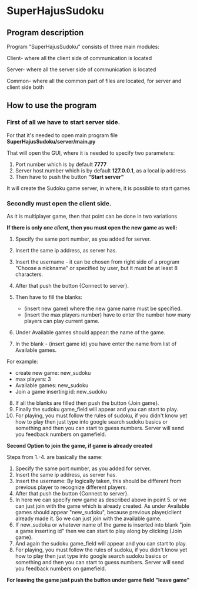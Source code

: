# SuperHajusSudoku

## Program description

Program "SuperHajusSudoku" consists of three main modules:

Client- where all the client side of communication is located

Server- where all the server side of communication is located

Common- where all the common part of files are located, for server and client side both

## How to use the program

### First of all we have to start server side.

For that it's needed to open main program file **SuperHajusSudoku/server/main.py**

That will open the GUI, where it is needed to specify two parameters:

 1. Port number which is by default **7777**
 2. Server host number which is by default **127.0.0.1**, as a local ip address
 3. Then have to push the button **"Start server"**

It will create the Sudoku game server, in where, it is possible to start games


### Secondly must open the client side.

As it is multiplayer game, then that point can be done in two variations

**If there is only *one client*, then you must open the new game as well:**

1. Specify the same port number, as you added for server.
2. Insert the same ip address, as server has.
3. Insert the username - it can be chosen from right side of a program "Choose a nickname"
   or specified by user, but it must be at least 8 characters.
4. After that push the button {Connect to server}.
5. Then have to fill the blanks:
   - (insert new game) where the new game name must be specified.
   - (insert the max players number) have to enter the number how many players can play current game.

6. Under Available games should appear: the name of the game.
7. In the blank - (insert game id) you have enter the name from list of Available games.

For example:

- create new game: new_sudoku
- max players: 3
- Available games: new_sudoku
- Join a game inserting id: new_sudoku

8. If all the blanks are filled then push the button {Join game}.
9. Finally the sudoku game_field will appear and you can start to play.
10. For playing, you must follow the rules of sudoku, if you didn't know yet how to play then just type into google search
    sudoku basics or something and then you can start to guess numbers. Server will send you feedback numbers on gamefield.

**Second Option to join the game, if game is already created**

Steps from 1.-4. are basically the same:

1. Specify the same port number, as you added for server.
2. Insert the same ip address, as server has.
3. Insert the username: By logically taken, this should be different from previous player to recognize different players.
4. After that push the button {Connect to server}.
5. In here we can specify new game as described above in point 5. or we can just join with the game which is already
   created. As under Available games should appear "new_sudoku", because previous player/client already made it.
   So we can just join with the available game.
6. If new_sudoku or whatever name of the game is inserted into blank "join a game inserting id" then we can start to play
   along by clicking {Join game}.
7. And again the sudoku game_field will appear and you can start to play.
8. For playing, you must follow the rules of sudoku, if you didn't know yet how to play then just type into google search
    sudoku basics or something and then you can start to guess numbers. Server will send you feedback numbers on gamefield.


**For leaving the game just push the button under game field "leave game"**





